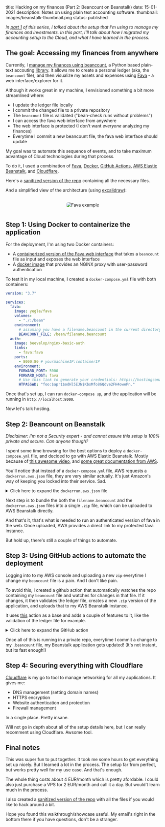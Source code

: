 title: Hacking on my finances (Part 2: Beancount on Beanstalk)
date: 15-01-2021
description: Notes on using plain text accounting software.
thumbnail: images/beanstalk-thumbnail.png
status: published

_In [part 1](/blog/hacking-on-my-finances.html) of this series, I talked about the setup that I'm using to manage my finances and investments. In this part, I'll talk about how I migrated my accounting setup to the Cloud, and what I have learned in the process._

## The goal: Accessing my finances from anywhere

Currently, I [manage my finances using beancount](/blog/hacking-on-my-finances.html), a Python based plain-text accouting [library](https://beancount.github.io/). It allows me to create a personal ledger (aka, the `beancount` file), and then visualize my assets and expenses using [Fava](https://beancount.github.io/fava/) - a web interface/explorer for it.  

Although it works great in my machine, I envisioned something a bit more streamlined where:

- I update the ledger file locally
- I commit the changed file to a private repository
- The `beancount` file is validated ("bean-check runs without problems")
- I can access the fava web interface from anywhere
- The web interface is protected (I don't want _everyone_ analyzing my finances)
- Everytime I commit a new beancount file, the fava web interface should update

My goal was to automate this sequence of events, and to take maximum advantage of Cloud technologies during that process.

To do it, I used a combination of [Fava](https://beancount.github.io/fava/), [Docker](https://www.docker.com/), [GitHub Actions](https://docs.github.com/en/free-pro-team@latest/actions/quickstart), [AWS Elastic Beanstalk](https://aws.amazon.com/elasticbeanstalk/), and [Cloudflare](https://www.cloudflare.com/). 

Here's a [sanitized version of the repo](https://github.com/duarteocarmo/hacking-on-my-finances) containing all the necessary files. 

And a simplified view of the architecture (using [excalidraw](https://excalidraw.com/)):

<br>

<center>
<img src="{static}/images/beancount-beanstalk.png" alt="Fava example" style="max-width: 100%; margin-bottom: 1em; border-radius: 5px">
</center>

## Step 1: Using Docker to containerize the application

For the deployment, I'm using two Docker containers: 

- A [containerized version of the Fava web interface](https://hub.docker.com/r/yegle/fava/) that takes a `beancount` file as input and exposes the web interface
- A [docker image](https://github.com/beevelop/docker-nginx-basic-auth) that provides an NGINX proxy with user-password authentication

To test it in my local machine, I created a `docker-compose.yml` file with both containers:

```YAML
version: "3.7"

services:
  fava:
    image: yegle/fava
    volumes:
      - "./:/bean"
    environment:
	  # assuming you have a filename.beancount in the current directory	
      BEANCOUNT_FILE: /bean/filename.beancount
  auth:
    image: beevelop/nginx-basic-auth
    links:
      - fava:fava
    ports:
      - 8000:80 # yourmachineIP:containerIP
    environment:
      FORWARD_PORT: 5000
      FORWARD_HOST: fava
	  # Use this link to generate your credentials: https://hostingcanada.org/htpasswd-generator/
      HTPASSWD: "foo:$apr1$odHl5EJN$KbxMfo86Qdve2FH4owePn."
```
Once that's set up, I can run `docker-compose up`, and the application will be running in `http://localhost:8000`.

Now let's talk hosting.


## Step 2: Beancount on Beanstalk

_Disclaimer: I'm not a Security expert - and cannot assure this setup is 100% private and secure. Can anyone though?_

I spent some time browsing for the best options to deploy a `docker-compose.yml` file, and decided to go with AWS Elastic Beanstalk. Mostly because of [this awesome video](https://www.youtube.com/watch?v=nhqcecpi47s), and [some great documentation from AWS](https://docs.aws.amazon.com/elasticbeanstalk/latest/dg/create_deploy_docker_ecstutorial.html).

You'll notice that instead of a `docker-compose.yml` file, AWS requests a `dockerrun.aws.json` file, they are very similar actually. It's just Amazon's way of keeping you locked into their service. Sad. 

<details>
  <summary>Click here to expand the <code>dockerrun.aws.json</code> file</summary>

```json
{
   "AWSEBDockerrunVersion":2,
   "volumes":[
      {
         "name":"fava",
         "host":{
            "sourcePath":"/var/app/current"
         }
      }
   ],
   "containerDefinitions":[
      {
         "name":"fava",
         "image":"yegle/fava",
         "essential":true,
         "memory":128,
         "environment":[
            {
               "name":"BEANCOUNT_FILE",
               "value":"/bean/filename.beancount" 
            }
         ],
         "mountPoints":[
            {
               "sourceVolume":"fava",
               "containerPath":"/bean",
               "readOnly":true
            }
         ]
      },
      {
         "name":"auth-nginx",
         "image":"beevelop/nginx-basic-auth",
         "essential":true,
         "memory":128,
         "portMappings":[
            {
               "hostPort":80,
               "containerPort":80
            }
         ],
         "links":[
            "fava"
         ],
         "environment":[
            {
               "name":"FORWARD_PORT",
               "value":5000
            },
            {
               "name":"FORWARD_HOST",
               "value":"fava"
            },
            {
               "name":"HTPASSWD",
               "value":"foo:$apr1$odHl5EJN$KbxMfo86Qdve2FH4owePn."
            }
         ]
      }
   ]
}
```
</details>

Next step is to bundle the both the `filename.beancount` and the `dockerrun.aws.json` files into a single `.zip` file, which can be uploaded to AWS Beanstalk directly. 

And that's it, that's what is needed to run an authenticated version of fava in the web. Once uploaded, AWS provides a direct link to my protected fava instance.

But hold up, there's still a couple of things to automate. 

## Step 3: Using GitHub actions to automate the deployment

Logging into to my AWS console and uploading a new `zip` everytime I change my `beancount` file is a pain. And I don't like pain. 

To avoid this, I created a github action that automatically watches the repo containing my `beancount` file and watches for changes in that file. If it changes, it then validates the ledger file, creates a new `.zip` version of the application, and uploads that to my AWS Beanstalk instance. 

It uses [this](https://github.com/einaregilsson/beanstalk-deploy) action as a base and adds a couple of features to it, like the validation  of the ledger file for example. 

<details>
  <summary>Click here to expand the GitHub action</summary>

```yaml
name: Deploy master
# run this if the beancount file changes
on:
  push:
    paths:
    - "filename.beancount"
    
jobs:
  # test this beancount file with the bean-check command
  test:
    runs-on: ubuntu-latest
    steps:

    - name: Checkout source code
      uses: actions/checkout@v1
  
    - name: Setup python3
      uses: actions/setup-python@v2

    - name: Install setup tools
      run: sudo apt-get install python3-setuptools

    - name: Install requirements
      run: python3 -m pip install beancount

    - name: Check beancount file 
      run: bean-check $BEANCOUNT_FILE
      env:
        BEANCOUNT_FILE: filename.beancount

  # and deploy it do AWS beanstalk
  build:
    needs: [test]
    runs-on: ubuntu-latest
    steps:

    - name: Checkout source code
      uses: actions/checkout@v1

    - name: Generate deployment package
      run: zip deploy.zip -j $BEANCOUNT_FILE $AWS_DOCKER_FILE
      env:
        BEANCOUNT_FILE: filename.beancount
        AWS_DOCKER_FILE: deploy/Dockerrun.aws.json
      
    - name: Deploy to EB
      uses: einaregilsson/beanstalk-deploy@v14
      with:
        aws_access_key: ${{ secrets.AWS_ACCESS_KEY_ID }}
        aws_secret_key: ${{ secrets.AWS_SECRET_ACCESS_KEY }}
        application_name: YOUR_APPLICATION_NAME
        environment_name: YOUR_ENVIRONMENT_NAME
        version_label: ${{ github.run_number }}
        region: YOUR_APP_REGION
        deployment_package: deploy.zip
        wait_for_environment_recovery: 180
```

</details>

Once all of this is running in a private repo, everytime I commit a change to my `.beancount` file, my Beanstalk application gets updated! (It's not instant, but its fast enough!)

## Step 4: Securing everything with Cloudflare

[Cloudflare](https://www.cloudflare.com/) is my go to tool to manage networking for all my applications. It gives me:

- DNS management (setting domain names)
- HTTPS encryption
- Website authentication and protection
- Firewall management

In a single place. Pretty insane.

Will not go in depth about all of the setup details here, but I can really recomment using Cloudflare. Awsome tool. 

## Final notes

This was super fun to put together. It took me some hours to get everything set up nicely. But I learned a lot in the process. The setup far from perfect, but works pretty well for my use case. And that's enough. 

The whole thing costs about 4 EUR/month which is pretty afordable. I could also just purchase a VPS for 2 EUR/month and call it a day. But would't learn much in the process. 

I also created a [sanitized version of the repo](https://github.com/duarteocarmo/hacking-on-my-finances) with all the files if you would like to hack around a bit. 

Hope you found this walkthrough/showcase useful. My email's right in the bottom there if you have questions, don't be a stranger.
